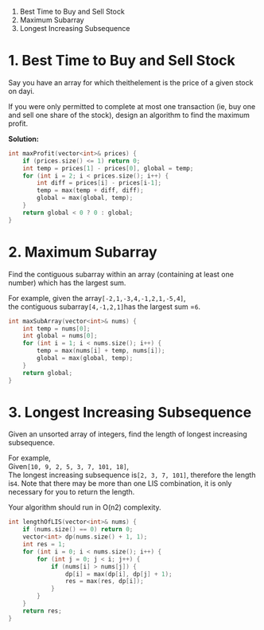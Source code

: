 1. Best Time to Buy and Sell Stock
2. Maximum Subarray
3. Longest Increasing Subsequence

# 1. Best Time to Buy and Sell Stock

Say you have an array for which theithelement is the price of a given stock on dayi.

If you were only permitted to complete at most one transaction \(ie, buy one and sell one share of the stock\), design an algorithm to find the maximum profit.

**Solution:**

```cpp
int maxProfit(vector<int>& prices) {
    if (prices.size() <= 1) return 0;
    int temp = prices[1] - prices[0], global = temp;
    for (int i = 2; i < prices.size(); i++) {
        int diff = prices[i] - prices[i-1];
        temp = max(temp + diff, diff);
        global = max(global, temp);
    }
    return global < 0 ? 0 : global;
}
```

# 2. Maximum Subarray

Find the contiguous subarray within an array \(containing at least one number\) which has the largest sum.

For example, given the array`[-2,1,-3,4,-1,2,1,-5,4]`,  
the contiguous subarray`[4,-1,2,1]`has the largest sum =`6`.

```cpp
int maxSubArray(vector<int>& nums) {
    int temp = nums[0];
    int global = nums[0];
    for (int i = 1; i < nums.size(); i++) {
        temp = max(nums[i] + temp, nums[i]);
        global = max(global, temp);
    }
    return global;
}
```

# 3. Longest Increasing Subsequence

Given an unsorted array of integers, find the length of longest increasing subsequence.

For example,  
Given`[10, 9, 2, 5, 3, 7, 101, 18]`,  
The longest increasing subsequence is`[2, 3, 7, 101]`, therefore the length is`4`. Note that there may be more than one LIS combination, it is only necessary for you to return the length.

Your algorithm should run in O\(n2\) complexity.

```cpp
int lengthOfLIS(vector<int>& nums) {
    if (nums.size() == 0) return 0;
    vector<int> dp(nums.size() + 1, 1);
    int res = 1;
    for (int i = 0; i < nums.size(); i++) {
        for (int j = 0; j < i; j++) {
            if (nums[i] > nums[j]) {
                dp[i] = max(dp[i], dp[j] + 1);
                res = max(res, dp[i]);
            }
        }
    }
    return res;
}
```



